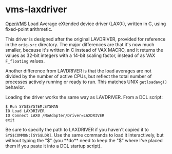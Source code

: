# vms-laxdriver
[OpenVMS](https://vmssoftware.com/) Load Average eXtended
device driver (LAX0:), written in C, using fixed-point arithmetic.

This driver is designed after the original LAVDRIVER, provided for reference
in the `orig-src` directory. The major differences are that it's now much
smaller, because it's written in C instead of VAX MACRO, and it returns the
values as 32-bit integers with a 14-bit scaling factor, instead of as
VAX `F_floating` values.

Another difference from LAVDRIVER is that the load averages are not divided
by the number of active CPUs, but reflect the total number of processes
actively running or ready to run. This matches UNIX `getloadavg()` behavior.

Loading the driver works the same way as LAVDRIVER. From a DCL script:

```
$ Run SYS$SYSTEM:SYSMAN
IO Load LAXDRIVER
IO Connect LAX0 /NoAdapter/Driver=LAXDRIVER
exit
```

Be sure to specify the path to LAXDRIVER if you haven't copied it to
`SYS$COMMON:[SYS$LDR]`. Use the same commands to load it interactively,
but without typing the "$" (you **do** need to keep the "$" where I've placed
them if you paste it into a DCL startup script).
